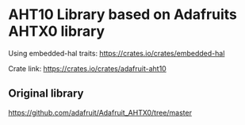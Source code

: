 # AHT10 Library based on Adafruits AHTX0 library

Using embedded-hal traits: https://crates.io/crates/embedded-hal

Crate link: https://crates.io/crates/adafruit-aht10

## Original library
https://github.com/adafruit/Adafruit_AHTX0/tree/master
